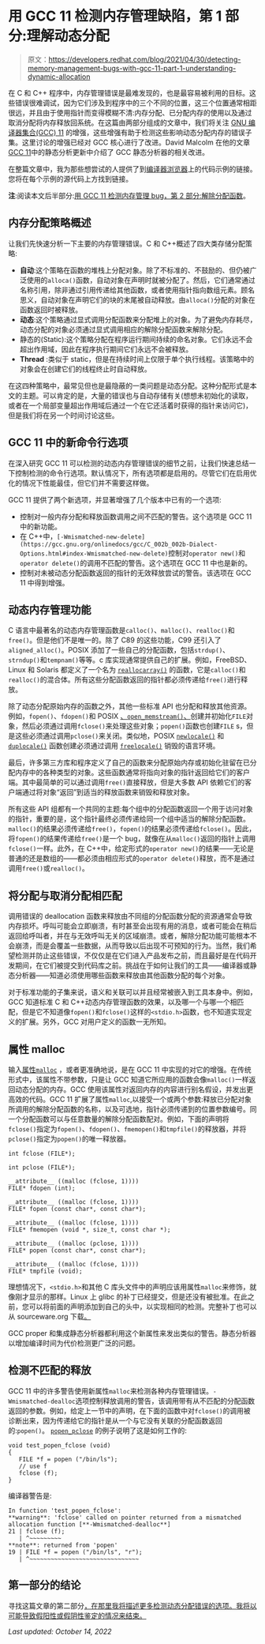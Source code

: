 # 用 GCC 11 检测内存管理缺陷，第 1 部分:理解动态分配

> 原文：<https://developers.redhat.com/blog/2021/04/30/detecting-memory-management-bugs-with-gcc-11-part-1-understanding-dynamic-allocation>

在 C 和 C++ 程序中，内存管理错误是最难发现的，也是最容易被利用的目标。这些错误很难调试，因为它们涉及到程序中的三个不同的位置，这三个位置通常相距很远，并且由于使用指针而变得模糊不清:内存分配、已分配内存的使用以及通过取消分配将内存释放回系统。在这篇由两部分组成的文章中，我们将关注 [GNU 编译器集合(GCC) 11](https://gcc.gnu.org/) 的增强，这些增强有助于检测这些影响动态分配内存的错误子集。这里讨论的增强已经对 GCC 核心进行了改进。David Malcolm 在他的文章[GCC 11](/blog/2021/01/28/static-analysis-updates-in-gcc-11)中的静态分析更新中介绍了 GCC 静态分析器的相关改进。

在整篇文章中，我为那些想尝试的人提供了到[编译器浏览器](https://godbolt.org)上的代码示例的链接。您将在每个示例的源代码上方找到链接。

**注**:阅读本文后半部分:[用 GCC 11 检测内存管理 bug，第 2 部分:解除分配函数](/blog/2021/05/05/detecting-memory-management-bugs-with-gcc-11-part-2-deallocation-functions/)。

## 内存分配策略概述

让我们先快速分析一下主要的内存管理错误。C 和 C++概述了四大类存储分配策略:

*   **自动**:这个策略在函数的堆栈上分配对象。除了不标准的、不鼓励的、但仍被广泛使用的`alloca()`函数，自动对象在声明时就被分配了。然后，它们通常通过名称引用，除非通过引用传递给其他函数，或者使用指针指向数组元素。顾名思义，自动对象在声明它们的块的末尾被自动释放。由`alloca()`分配的对象在函数返回时被释放。
*   **动态**:这个策略通过显式调用分配函数来分配堆上的对象。为了避免内存耗尽，动态分配的对象必须通过显式调用相应的解除分配函数来解除分配。
*   静态的(Static):这个策略分配在程序运行期间持续的命名对象。它们永远不会超出作用域，因此在程序执行期间它们永远不会被释放。
*   **Thread** :类似于 static，但是在持续时间上仅限于单个执行线程。该策略中的对象会在创建它们的线程终止时自动释放。

在这四种策略中，最常见但也是最隐蔽的一类问题是动态分配。这种分配形式是本文的主题。可以肯定的是，大量的错误也与自动存储有关(想想未初始化的读取，或者在一个局部变量超出作用域后通过一个在它还活着时获得的指针来访问它)，但是我们将在另一个时间讨论这些。

## GCC 11 中的新命令行选项

在深入研究 GCC 11 可以检测的动态内存管理错误的细节之前，让我们快速总结一下控制检测的命令行选项。默认情况下，所有选项都是启用的。尽管它们在启用优化的情况下性能最佳，但它们并不需要这样做。

GCC 11 提供了两个新选项，并显著增强了几个版本中已有的一个选项:

*   控制对一般内存分配和释放函数调用之间不匹配的警告。这个选项是 GCC 11 中的新功能。
*   在 C++中，`[-Wmismatched-new-delete](https://gcc.gnu.org/onlinedocs/gcc/C_002b_002b-Dialect-Options.html#index-Wmismatched-new-delete)`控制对`operator new()`和`operator delete()`的调用不匹配的警告。这个选项在 GCC 11 中也是新的。
*   控制对未被动态分配函数返回的指针的无效释放尝试的警告。该选项在 GCC 11 中得到增强。

## 动态内存管理功能

C 语言中最著名的动态内存管理函数是`calloc()`、`malloc()`、`realloc()`和`free()`。但是他们不是唯一的。除了 C89 的这些功能，C99 还引入了`aligned_alloc()`。POSIX 添加了一些自己的分配函数，包括`strdup()`、`strndup()`和`tempnam()`等等。c 库实现通常提供自己的扩展。例如，FreeBSD、Linux 和 Solaris 都定义了一个名为 [`reallocarray()`](https://www.freebsd.org/cgi/man.cgi?query=reallocarray) 的函数，它是`calloc()`和`realloc()`的混合体。所有这些分配函数返回的指针都必须传递给`free()`进行释放。

除了动态分配原始内存的函数之外，其他一些标准 API 也分配和释放其他资源。例如，`fopen()`、`fdopen()`和 POSIX [、`open_memstream()`、](https://pubs.opengroup.org/onlinepubs/9699919799/functions/open_memstream.html)创建并初始化`FILE`对象，然后必须通过调用`fclose()`来处理这些对象；`popen()`函数也创建`FILE` s，但是这些必须通过调用`pclose()`来关闭。类似地，POSIX [`newlocale()`](https://pubs.opengroup.org/onlinepubs/9699919799/functions/newlocale.html) 和 [`duplocale()`](https://pubs.opengroup.org/onlinepubs/9699919799/functions/duplocale.html) 函数创建必须通过调用 [`freelocale()`](https://pubs.opengroup.org/onlinepubs/9699919799/functions/freelocale.html) 销毁的语言环境。

最后，许多第三方库和程序定义了自己的函数来分配原始内存或初始化驻留在已分配内存中的各种类型的对象。这些函数通常将指向对象的指针返回给它们的客户端。其中最简单的可以通过调用`free()`直接释放，但是大多数 API 依赖它们的客户端通过将对象“返回”到适当的释放函数来销毁和释放对象。

所有这些 API 组都有一个共同的主题:每个组中的分配函数返回一个用于访问对象的指针，重要的是，这个指针最终必须传递给同一个组中适当的解除分配函数。`malloc()`的结果必须传递给`free()`，`fopen()`的结果必须传递给`fclose()`。因此，将`fopen()`的结果传递给`free()`是一个 bug，就像在从`malloc()`返回的指针上调用`fclose()`一样。此外，在 C++中，给定形式的`operator new()`的结果——无论是普通的还是数组的——都必须由相应形式的`operator delete()`释放，而不是通过调用`free()`或`realloc()`。

## 将分配与取消分配相匹配

调用错误的 deallocation 函数来释放由不同组的分配函数分配的资源通常会导致内存损坏。呼叫可能会立即崩溃，有时甚至会出现有用的消息，或者可能会在稍后返回给呼叫者，并在与无效呼叫无关的区域崩溃。或者，解除分配功能可能根本不会崩溃，而是会覆盖一些数据，从而导致以后出现不可预知的行为。当然，我们希望检测并防止这些错误，不仅仅是在它们进入产品发布之前，而且最好是在代码开发期间，在它们被提交到代码库之前。挑战在于如何让我们的工具——编译器或静态分析器——知道必须使用哪些函数来释放由其他函数分配的每个对象。

对于标准功能的子集来说，语义和关联可以并且经常被嵌入到工具本身中。例如，GCC 知道标准 C 和 C++动态内存管理函数的效果，以及哪一个与哪一个相匹配，但是它不知道像`fopen()`和`fclose()`这样的`<stdio.h>`函数，也不知道实现定义的扩展。另外，GCC 对用户定义的函数一无所知。

## 属性 malloc

输入[属性`malloc`](https://gcc.gnu.org/onlinedocs/gcc/Common-Function-Attributes.html#index-malloc-function-attribute) ，或者更准确地说，是在 GCC 11 中实现的对它的增强。在传统形式中，该属性不带参数，只是让 GCC 知道它所应用的函数会像`malloc()`一样返回动态分配的内存。GCC 使用该属性对返回内存的内容进行别名假设，并发出更高效的代码。GCC 11 扩展了属性`malloc`,以接受一个或两个参数:释放已分配对象所调用的解除分配函数的名称，以及可选地，指针必须传递到的位置参数编号。同一个分配函数可以与任意数量的解除分配函数配对。例如，下面的声明将`fclose()`指定为`fopen()`、`fdopen()`、`fmemopen()`和`tmpfile()`的释放器，并将`pclose()`指定为`popen()`的唯一释放器。

```
int fclose (FILE*);

int pclose (FILE*);

__attribute__ ((malloc (fclose, 1))))
FILE* fdopen (int);

__attribute__ ((malloc (fclose, 1))))
FILE* fopen (const char*, const char*);

__attribute__ ((malloc (fclose, 1))))
FILE* fmemopen (void *, size_t, const char *);

__attribute__ ((malloc (pclose, 1))))
FILE* popen (const char*, const char*);

__attribute__ ((malloc (fclose, 1))))
FILE* tmpfile (void);
```

理想情况下，`<stdio.h>`和其他 C 库头文件中的声明应该用属性`malloc`来修饰，就像刚才显示的那样。Linux 上 glibc 的补丁已经提交，但是还没有被批准。在此之前，您可以将前面的声明添加到自己的头中，以实现相同的检测。完整补丁也可以从 sourceware.org 下载[。](https://sourceware.org/pipermail/libc-alpha/2021-January/121527.html)

GCC proper 和集成静态分析器都利用这个新属性来发出类似的警告。静态分析器以增加编译时间为代价检测更广泛的问题。

## 检测不匹配的释放

GCC 11 中的许多警告使用新属性`malloc`来检测各种内存管理错误。`-Wmismatched-dealloc`选项控制释放调用的警告，该调用带有从不匹配的分配函数返回的参数。例如，给定上一节中的声明，在下面的函数中对`fclose()`的调用被诊断出来，因为传递给它的指针是从一个与它没有关联的分配函数返回的:`popen()`。 [`popen_pclose`](https://godbolt.org/z/Wqfx93) 的例子说明了这是如何工作的:

```
void test_popen_fclose (void)
{
   FILE *f = popen ("/bin/ls");
   // use f
   fclose (f);
}

```

编译器警告是:

```
In function 'test_popen_fclose':
**warning**: 'fclose' called on pointer returned from a mismatched allocation function [**-Wmismatched-dealloc**]
21 | fclose (f);
   | ^~~~~~~~~~
**note**: returned from 'popen'
19 | FILE *f = popen ("/bin/ls", "r");
   | ^~~~~~~~~~~~~~~~~~~~~~~~~~~~~~~~

```

## 第一部分的结论

寻找这篇文章的第二部分[，在那里我将描述更多检测动态分配错误的选项。我将以可能导致假阳性或假阴性鉴定的情况来结束。](https://developers.redhat.com/blog/2021/05/05/detecting-memory-management-bugs-with-gcc-11-part-2-deallocation-functions/)

*Last updated: October 14, 2022*